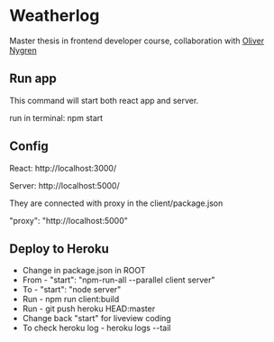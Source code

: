 # Weatherlog
Master thesis in frontend developer course, collaboration with [Oliver Nygren](https://github.com/olivernygren)

## Run app
This command will start both react app and server.

run in terminal: npm start

## Config
React: http://localhost:3000/

Server: http://localhost:5000/

They are connected with proxy in the client/package.json

"proxy": "http://localhost:5000"

## Deploy to Heroku
- Change in package.json in ROOT
- From - "start": "npm-run-all --parallel client server"
- To - "start": "node server"
- Run - npm run client:build
- Run - git push heroku HEAD:master
- Change back "start" for liveview coding
- To check heroku log - heroku logs --tail
